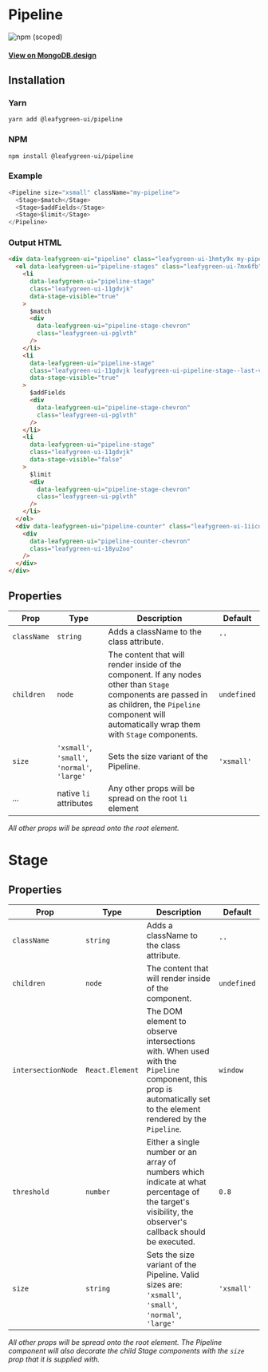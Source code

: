 # Pipeline

![npm (scoped)](https://img.shields.io/npm/v/@leafygreen-ui/pipeline.svg)

#### [View on MongoDB.design](https://www.mongodb.design/component/pipeline/example/)

## Installation

### Yarn

```shell
yarn add @leafygreen-ui/pipeline
```

### NPM

```shell
npm install @leafygreen-ui/pipeline
```

### Example

```js
<Pipeline size="xsmall" className="my-pipeline">
  <Stage>$match</Stage>
  <Stage>$addFields</Stage>
  <Stage>$limit</Stage>
</Pipeline>
```

### Output HTML

```html
<div data-leafygreen-ui="pipeline" class="leafygreen-ui-1hmty9x my-pipeline">
  <ol data-leafygreen-ui="pipeline-stages" class="leafygreen-ui-7mx6fb">
    <li
      data-leafygreen-ui="pipeline-stage"
      class="leafygreen-ui-11gdvjk"
      data-stage-visible="true"
    >
      $match
      <div
        data-leafygreen-ui="pipeline-stage-chevron"
        class="leafygreen-ui-pglvth"
      />
    </li>
    <li
      data-leafygreen-ui="pipeline-stage"
      class="leafygreen-ui-11gdvjk leafygreen-ui-pipeline-stage--last-visible"
      data-stage-visible="true"
    >
      $addFields
      <div
        data-leafygreen-ui="pipeline-stage-chevron"
        class="leafygreen-ui-pglvth"
      />
    </li>
    <li
      data-leafygreen-ui="pipeline-stage"
      class="leafygreen-ui-11gdvjk"
      data-stage-visible="false"
    >
      $limit
      <div
        data-leafygreen-ui="pipeline-stage-chevron"
        class="leafygreen-ui-pglvth"
      />
    </li>
  </ol>
  <div data-leafygreen-ui="pipeline-counter" class="leafygreen-ui-1iicq0p">
    <div
      data-leafygreen-ui="pipeline-counter-chevron"
      class="leafygreen-ui-18yu2oo"
    />
  </div>
</div>
```

## Properties

| Prop        | Type                                         | Description                                                                                                                                                                                                | Default     |
| ----------- | -------------------------------------------- | ---------------------------------------------------------------------------------------------------------------------------------------------------------------------------------------------------------- | ----------- |
| `className` | `string`                                     | Adds a className to the class attribute.                                                                                                                                                                   | `''`        |
| `children`  | `node`                                       | The content that will render inside of the component. If any nodes other than `Stage` components are passed in as children, the `Pipeline` component will automatically wrap them with `Stage` components. | `undefined` |
| `size`      | `'xsmall'`, `'small'`, `'normal'`, `'large'` | Sets the size variant of the Pipeline.                                                                                                                                                                     | `'xsmall'`  |
| ...         | native `li` attributes                       | Any other props will be spread on the root `li` element                                                                                                                                                    |             |

_All other props will be spread onto the root element._

# Stage

## Properties

| Prop               | Type            | Description                                                                                                                                                       | Default     |
| ------------------ | --------------- | ----------------------------------------------------------------------------------------------------------------------------------------------------------------- | ----------- |
| `className`        | `string`        | Adds a className to the class attribute.                                                                                                                          | `''`        |
| `children`         | `node`          | The content that will render inside of the component.                                                                                                             | `undefined` |
| `intersectionNode` | `React.Element` | The DOM element to observe intersections with. When used with the `Pipeline` component, this prop is automatically set to the element rendered by the `Pipeline`. | `window`    |
| `threshold`        | `number`        | Either a single number or an array of numbers which indicate at what percentage of the target's visibility, the observer's callback should be executed.           | `0.8`       |
| `size`             | `string`        | Sets the size variant of the Pipeline. Valid sizes are: `'xsmall'`, `'small'`, `'normal'`, `'large'`                                                              | `'xsmall'`  |

_All other props will be spread onto the root element. The Pipeline component will also decorate the child Stage components with the `size` prop that it is supplied with._
